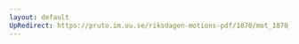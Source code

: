 ```yaml
---
layout: default
UpRedirect: https://pruto.im.uu.se/riksdagen-motions-pdf/1870/mot_1870__ak__64/mot_1870__ak__64-003.pdf
---
```

